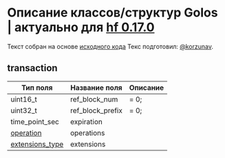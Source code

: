 # Описание классов/структур Golos | актуально для [hf 0.17.0](https://github.com/GolosChain/golos/releases/tag/v0.17.0)
Текст собран на основе [исходного кода](https://github.com/GolosChain/golos/tree/master/libraries/protocol/include/golos/protocol/transaction.hpp)
Текс подготовил: [@korzunav](https://golos.io/@korzunav).
## transaction


|Тип поля|Название поля|Описание|
|--------|-------------|--------|
|uint16_t|ref_block_num|= 0;|
|uint32_t|ref_block_prefix|= 0;|
|time_point_sec|expiration||
|[operation](operation.md)|operations||
|[extensions_type](extensions_type.md)|extensions||
